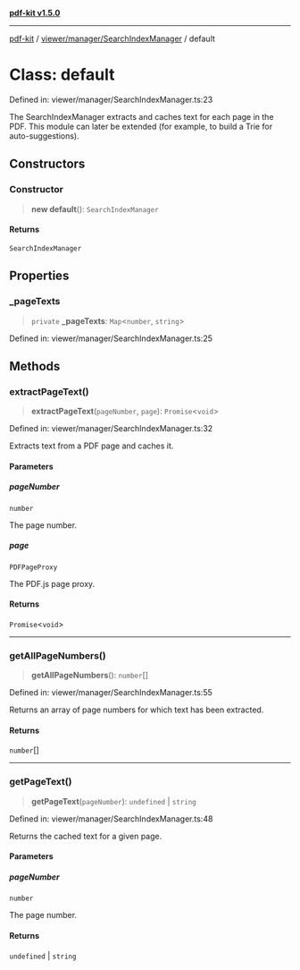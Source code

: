 [**pdf-kit v1.5.0**](../../../../README.md)

***

[pdf-kit](../../../../modules.md) / [viewer/manager/SearchIndexManager](../README.md) / default

# Class: default

Defined in: viewer/manager/SearchIndexManager.ts:23

The SearchIndexManager extracts and caches text for each page in the PDF.
This module can later be extended (for example, to build a Trie for auto-suggestions).

## Constructors

### Constructor

> **new default**(): `SearchIndexManager`

#### Returns

`SearchIndexManager`

## Properties

### \_pageTexts

> `private` **\_pageTexts**: `Map`\<`number`, `string`\>

Defined in: viewer/manager/SearchIndexManager.ts:25

## Methods

### extractPageText()

> **extractPageText**(`pageNumber`, `page`): `Promise`\<`void`\>

Defined in: viewer/manager/SearchIndexManager.ts:32

Extracts text from a PDF page and caches it.

#### Parameters

##### pageNumber

`number`

The page number.

##### page

`PDFPageProxy`

The PDF.js page proxy.

#### Returns

`Promise`\<`void`\>

***

### getAllPageNumbers()

> **getAllPageNumbers**(): `number`[]

Defined in: viewer/manager/SearchIndexManager.ts:55

Returns an array of page numbers for which text has been extracted.

#### Returns

`number`[]

***

### getPageText()

> **getPageText**(`pageNumber`): `undefined` \| `string`

Defined in: viewer/manager/SearchIndexManager.ts:48

Returns the cached text for a given page.

#### Parameters

##### pageNumber

`number`

The page number.

#### Returns

`undefined` \| `string`
